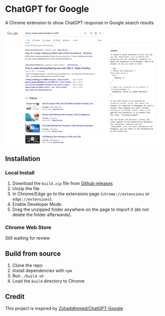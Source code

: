 # ChatGPT for Google

A Chrome extension to show ChatGPT response in Google search results

![Screenshot](screenshot.jpg?raw=true)

## Installation

### Local Install

1. Download the `build.zip` file from [Github releases](https://github.com/wong2/chat-gpt-google-extension/releases)
2. Unzip the file
3. In Chrome/Edge go to the extensions page (`chrome://extensions` or `edge://extensions`).
4. Enable Developer Mode.
5. Drag the unzipped folder anywhere on the page to import it (do not delete the folder afterwards).

### Chrome Web Store

Still waiting for review

## Build from source

1. Clone the repo
2. Install dependencies with `npm`
3. Run `./build.sh`
4. Load the `build` directory to Chrome

## Credit

This project is inspired by [ZohaibAhmed/ChatGPT-Google](https://github.com/ZohaibAhmed/ChatGPT-Google)
